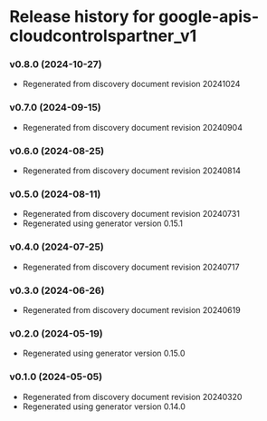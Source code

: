 # Release history for google-apis-cloudcontrolspartner_v1

### v0.8.0 (2024-10-27)

* Regenerated from discovery document revision 20241024

### v0.7.0 (2024-09-15)

* Regenerated from discovery document revision 20240904

### v0.6.0 (2024-08-25)

* Regenerated from discovery document revision 20240814

### v0.5.0 (2024-08-11)

* Regenerated from discovery document revision 20240731
* Regenerated using generator version 0.15.1

### v0.4.0 (2024-07-25)

* Regenerated from discovery document revision 20240717

### v0.3.0 (2024-06-26)

* Regenerated from discovery document revision 20240619

### v0.2.0 (2024-05-19)

* Regenerated using generator version 0.15.0

### v0.1.0 (2024-05-05)

* Regenerated from discovery document revision 20240320
* Regenerated using generator version 0.14.0

